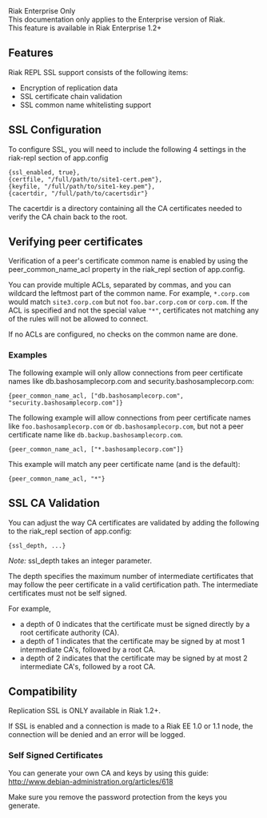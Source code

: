 <div class="info"><div class="title">Riak Enterprise Only</div>This documentation only applies to the Enterprise version of Riak.</div>

<div class="note"><div class="title">This feature is available in Riak Enterprise 1.2+</div></div>

## Features

Riak REPL SSL support consists of the following items:

  * Encryption of replication data
  * SSL certificate chain validation
  * SSL common name whitelisting support

## SSL Configuration

To configure SSL, you will need to include the following 4 settings in the
riak-repl section of app.config

```
{ssl_enabled, true},
{certfile, "/full/path/to/site1-cert.pem"},
{keyfile, "/full/path/to/site1-key.pem"},
{cacertdir, "/full/path/to/cacertsdir"}
```

The cacertdir is a directory containing all the CA certificates needed to
verify the CA chain back to the root.

## Verifying peer certificates

Verification of a peer's certificate common name is enabled by using the 
peer_common_name_acl property in the riak_repl section of app.config.

You can provide multiple ACLs, separated by commas, and you can wildcard
the leftmost part of the common name. For example, `*.corp.com` would match
`site3.corp.com` but not `foo.bar.corp.com` or `corp.com`. If the ACL is
specified and not the special value `"*"`, certificates not matching any
of the rules will not be allowed to connect.

If no ACLs are configured, no checks on the common name are done.

### Examples

The following example will only allow connections from peer certificate names like 
db.bashosamplecorp.com and security.bashosamplecorp.com:

```
{peer_common_name_acl, ["db.bashosamplecorp.com", "security.bashosamplecorp.com"]}
```

The following example will allow connections from peer certificate names like  `foo.bashosamplecorp.com` or `db.bashosamplecorp.com`, but not a peer certificate name like `db.backup.bashosamplecorp.com`.

```
{peer_common_name_acl, ["*.bashosamplecorp.com"]}
```

This example will match any peer certificate name (and is the default):

```
{peer_common_name_acl, "*"}
```

## SSL CA Validation

You can adjust the way CA certificates are validated by adding the following to the riak_repl section of app.config:

```
{ssl_depth, ...}
```

_Note:_ ssl_depth takes an integer parameter.

The depth specifies the maximum number of intermediate certificates that may follow the peer certificate in a valid certification path. The intermediate certificates must not be self signed.

For example,

  * a depth of 0 indicates that the certificate must be signed directly by a root certificate authority (CA).
  * a depth of 1 indicates that the certificate may be signed by at most 1 intermediate CA's, followed by a root CA.
  * a depth of 2 indicates that the certificate may be signed by at most 2 intermediate CA's, followed by a root CA.

## Compatibility

Replication SSL is ONLY available in Riak 1.2+.

If SSL is enabled and a connection is made to a Riak EE 1.0 or 1.1 node, the connection will be denied and an error will be logged.

### Self Signed Certificates

You can generate your own CA and keys by using this guide: http://www.debian-administration.org/articles/618

Make sure you remove the password protection from the keys you generate.
